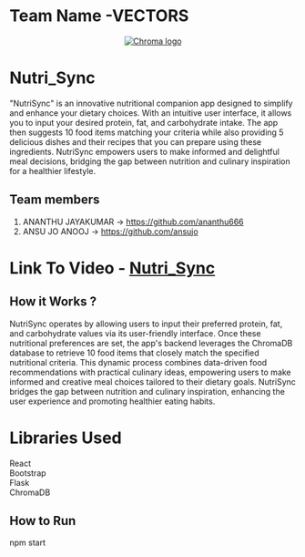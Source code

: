 # Team Name -VECTORS



<p align="center">
  <a href="https://trychroma.com"><img src="https://user-images.githubusercontent.com/891664/227103090-6624bf7d-9524-4e05-9d2c-c28d5d451481.png" alt="Chroma logo"></a>
</p>

# Nutri_Sync
"NutriSync" is an innovative nutritional companion app designed to simplify and enhance your dietary choices. With an intuitive user interface, it allows you to input your desired protein, fat, and carbohydrate intake. The app then suggests 10 food items matching your criteria while also providing 5 delicious dishes and their recipes that you can prepare using these ingredients. NutriSync empowers users to make informed and delightful meal decisions, bridging the gap between nutrition and culinary inspiration for a healthier lifestyle.

## Team members
1. ANANTHU JAYAKUMAR -> https://github.com/ananthu666
2. ANSU JO ANOOJ -> https://github.com/ansujo

# Link To Video - [Nutri_Sync](https://youtu.be/KhxVzsOxQHA)

## How it Works ?
NutriSync operates by allowing users to input their preferred protein, fat, and carbohydrate values via its user-friendly interface. Once these nutritional preferences are set, the app's backend leverages the ChromaDB database to retrieve 10 food items that closely match the specified nutritional criteria. This dynamic process combines data-driven food recommendations with practical culinary ideas, empowering users to make informed and creative meal choices tailored to their dietary goals. NutriSync bridges the gap between nutrition and culinary inspiration, enhancing the user experience and promoting healthier eating habits.

# Libraries Used
  React<br>
  Bootstrap<br>
  Flask<br>
  ChromaDB<br>
  


## How to Run
npm start 
